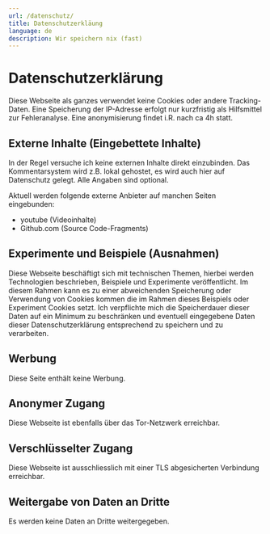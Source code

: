 ```yaml
---
url: /datenschutz/
title: Datenschutzerkläung
language: de
description: Wir speichern nix (fast)
---
```


# Datenschutzerklärung

Diese Webseite als ganzes verwendet keine Cookies oder andere Tracking-Daten.
Eine Speicherung der IP-Adresse erfolgt nur kurzfristig als Hilfsmittel zur
Fehleranalyse. Eine anonymisierung findet i.R. nach ca 4h statt.

## Externe Inhalte (Eingebettete Inhalte)

In der Regel versuche ich keine externen Inhalte direkt einzubinden. Das
Kommentarsystem wird z.B. lokal gehostet, es wird auch hier auf Datenschutz gelegt.
Alle Angaben sind optional.

Aktuell werden folgende externe Anbieter auf manchen Seiten eingebunden:

*   youtube (Videoinhalte)
*   Github.com (Source Code-Fragments)

## Experimente und Beispiele (Ausnahmen)

Diese Webseite beschäftigt sich mit technischen Themen, hierbei werden
Technologien beschrieben, Beispiele und Experimente veröffentlicht. Im diesem
Rahmen kann es zu einer abweichenden Speicherung oder Verwendung von Cookies
kommen die im Rahmen dieses Beispiels oder Experiment Cookies setzt. Ich
verpflichte mich die Speicherdauer dieser Daten auf ein Minimum zu beschränken
und eventuell eingegebene Daten dieser Datenschutzerklärung entsprechend zu
speichern und zu verarbeiten.

## Werbung

Diese Seite enthält keine Werbung.

## Anonymer Zugang

Diese Webseite ist ebenfalls über das Tor-Netzwerk erreichbar.

## Verschlüsselter Zugang

Diese Webseite ist ausschliesslich mit einer TLS abgesicherten Verbindung erreichbar.

## Weitergabe von Daten an Dritte

Es werden keine Daten an Dritte weitergegeben.
